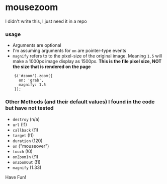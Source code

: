 # mousezoom
I didn't write this, I just need it in a repo

### usage
- Arguments are optional
- I'm assuming arguments for `on` are pointer-type events
- `magnify` refers to to the pixel-size of the original image. Meaning `1.5` will make a 1000px image display as 1500px. **This is the file pixel size, NOT the size that is rendered on the page**

```
    $('#zoom').zoom({ 
      on: 'grab',
      magnify: 1.5
    });
```
    
### Other Methods (and their default values) I found in the code but have not tested

- `destroy` (n/a)
- `url` (!1)
- `callback` (!1)
- `target` (!1)
- `duration` (120)
- `on` ("mouseover")
- `touch` (!0)
- `onZoomIn` (!1)
- `onZoomOut` (!1)
- `magnify` (1.33)

Have Fun!
